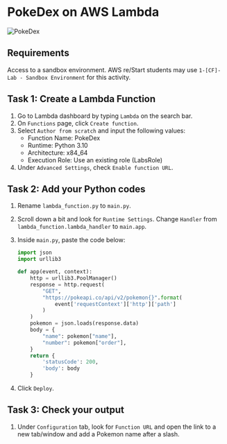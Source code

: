 # PokeDex on AWS Lambda
![PokeDex](https://static.wikia.nocookie.net/pokemon/images/5/5c/Gen_I_Pokedex.png/revision/latest?cb=20100717083120)

## Requirements
Access to a sandbox environment. AWS re/Start students may use `1-[CF]-Lab - Sandbox Environment` for this activity.

## Task 1: Create a Lambda Function
1. Go to Lambda dashboard by typing `Lambda` on the search bar.
1. On `Functions` page, click `Create function`.
1. Select `Author from scratch` and input the following values:
   - Function Name: PokeDex
   - Runtime: Python 3.10
   - Architecture: x84_64
   - Execution Role: Use an existing role (LabsRole)
1. Under `Advanced Settings`, check `Enable function URL`.

## Task 2: Add your Python codes
1. Rename `lambda_function.py` to `main.py`.
1. Scroll down a bit and look for `Runtime Settings`. Change `Handler` from `lambda_function.lambda_handler` to `main.app`.
1. Inside `main.py`, paste the code below:

   ```python
   import json
   import urllib3

   def app(event, context):
       http = urllib3.PoolManager()
       response = http.request(
           "GET", 
           "https://pokeapi.co/api/v2/pokemon{}".format(
               event['requestContext']['http']['path']
           )
       )
       pokemon = json.loads(response.data)
       body = {
           "name": pokemon["name"],
           "number": pokemon["order"],
       }
       return {
           'statusCode': 200,
           'body': body   
       }
   ```
2. Click `Deploy`.

## Task 3: Check your output
1.  Under `Configuration` tab, look for `Function URL` and open the link to a new tab/window and add a Pokemon name after a slash.